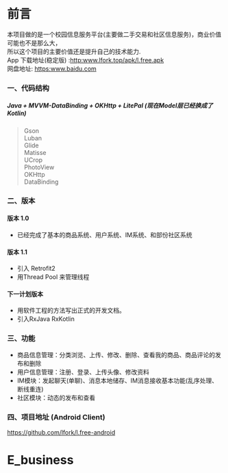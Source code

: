 

# 前言
本项目做的是一个校园信息服务平台(主要做二手交易和社区信息服务)，商业价值可能也不是那么大，<br>所以这个项目的主要价值还是提升自己的技术能力.
<br>App 下载地址(稳定版) :<http:www.lfork.top/apk/l.free.apk>
<br>网盘地址: <https:www.baidu.com>

### 一、代码结构
##### Java + MVVM-DataBinding + OKHttp + LitePal  (现在Model层已经换成了Kotlin)

> Gson
<br>Luban
<br>Glide
<br>Matisse
<br>UCrop
<br>PhotoView
<br>OKHttp
<br>DataBinding

    


### 二、版本
#### 版本 1.0
+ 已经完成了基本的商品系统、用户系统、IM系统、和部份社区系统

#### 版本 1.1
* 引入 Retrofit2
* 用Thread Pool 来管理线程

#### 下一计划版本
* 用软件工程的方法写出正式的开发文档。
* 引入RxJava RxKotlin


### 三、功能
* 商品信息管理：分类浏览、上传、修改、删除、查看我的商品、商品评论的发布和删除
* 用户信息管理：注册、登录、上传头像、修改资料
* IM模块：发起聊天(单聊)、消息本地储存、IM消息接收基本功能(乱序处理、断线重连)
* 社区模块：动态的发布和查看


### 四、项目地址 (Android Client)
<https://github.com/lfork/l.free-android>


# E_business
